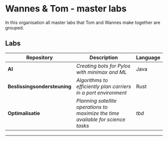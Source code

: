 # Wannes & Tom - master labs

In this organisation all master labs that Tom and Wannes make together are grouped.


## Labs

| Repository | Description | Language |
|-------------|--------------|-----------|
| **AI** | *Creating bots for Pylos with minimax and ML* | Java |
| **Beslissingsondersteuning** | *Algorithms to efficiently plan carriers in a port environment* | Rust |
| **Optimalisatie** | *Planning satellite operations to maximize the time available for science tasks* | *tbd* |

---
